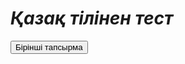 # *Қазақ тілінен тест*
<html>
 <head>
  <meta charset="utf-8">
  <title>Кнопка</title>
  <script>
  function ex1() {
   var exercise_1 = 'тут должна быть ссылка на следующий репозиторий';
   location.href = exercise_1;
   }
  </script>
 </head>
 <body> 
  <form>
   <p><input type="button" value="Бірінші тапсырма" href="#" onclick="ex1()"></p>
  </form>
 </body>
</html>

